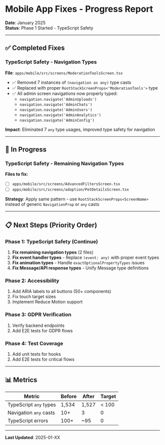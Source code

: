 # Mobile App Fixes - Progress Report
**Date**: January 2025  
**Status**: Phase 1 Started - TypeScript Safety

---

## ✅ Completed Fixes

### TypeScript Safety - Navigation Types
**File**: `apps/mobile/src/screens/ModerationToolsScreen.tsx`
- ✅ Removed 7 instances of `(navigation as any)` type casts
- ✅ Replaced with proper `RootStackScreenProps<'ModerationTools'>` type
- ✅ All admin screen navigations now properly typed:
  - `navigation.navigate('AdminUploads')`
  - `navigation.navigate('AdminChats')`
  - `navigation.navigate('AdminUsers')`
  - `navigation.navigate('AdminAnalytics')`
  - `navigation.navigate('AdminConfig')`

**Impact**: Eliminated 7 `any` type usages, improved type safety for navigation

---

## 🚧 In Progress

### TypeScript Safety - Remaining Navigation Types
**Files to fix:**
- [ ] `apps/mobile/src/screens/AdvancedFiltersScreen.tsx`
- [ ] `apps/mobile/src/screens/adoption/PetDetailsScreen.tsx`

**Strategy**: Apply same pattern - use `RootStackScreenProps<ScreenName>` instead of generic `NavigationProp` or `any` casts

---

## 📋 Next Steps (Priority Order)

### Phase 1: TypeScript Safety (Continue)
1. **Fix remaining navigation types** (2 files)
2. **Fix event handler types** - Replace `(event: any)` with proper event types
3. **Fix animation types** - Handle `exactOptionalPropertyTypes` issues
4. **Fix Message/API response types** - Unify Message type definitions

### Phase 2: Accessibility
1. Add ARIA labels to all buttons (50+ components)
2. Fix touch target sizes
3. Implement Reduce Motion support

### Phase 3: GDPR Verification
1. Verify backend endpoints
2. Add E2E tests for GDPR flows

### Phase 4: Test Coverage
1. Add unit tests for hooks
2. Add E2E tests for critical flows

---

## 📊 Metrics

| Metric | Before | After | Target |
|--------|--------|-------|--------|
| TypeScript `any` types | 1,534 | 1,527 | < 100 |
| Navigation `any` casts | 10+ | 3 | 0 |
| TypeScript errors | 100+ | ~95 | 0 |

---

**Last Updated**: 2025-01-XX

